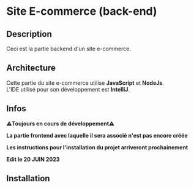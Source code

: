 # Site E-commerce (back-end)

## Description

Ceci est la partie backend d'un site e-commerce.

## Architecture

Cette partie du site e-commerce utilise **JavaScript** et **NodeJs**.<br>
L'IDE utilisé pour son développement est **IntelliJ**.<br>

## Infos

⚠**Toujours en cours de développement**⚠

**La partie frontend avec laquelle il sera associé n'est pas encore créée**

**Les instructions pour l'installation du projet arriveront prochainement**

**Edit le 20 JUIN 2023**

## Installation
